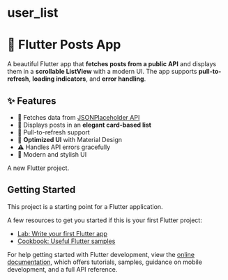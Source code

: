 # user_list
# 📱 Flutter Posts App

A beautiful Flutter app that **fetches posts from a public API** and displays them in a **scrollable ListView** with a modern UI. The app supports **pull-to-refresh**, **loading indicators**, and **error handling**.

## ✨ Features
- 📡 Fetches data from [JSONPlaceholder API](https://jsonplaceholder.typicode.com/posts)
- 📜 Displays posts in an **elegant card-based list**
- 🔄 Pull-to-refresh support
- 🚀 **Optimized UI** with Material Design
- ⚠️ Handles API errors gracefully
- 🎨 Modern and stylish UI




A new Flutter project.

## Getting Started

This project is a starting point for a Flutter application.

A few resources to get you started if this is your first Flutter project:

- [Lab: Write your first Flutter app](https://docs.flutter.dev/get-started/codelab)
- [Cookbook: Useful Flutter samples](https://docs.flutter.dev/cookbook)

For help getting started with Flutter development, view the
[online documentation](https://docs.flutter.dev/), which offers tutorials,
samples, guidance on mobile development, and a full API reference.
